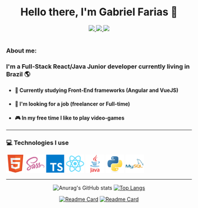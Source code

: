 <div id="header" align="center">
  <h1>
    Hello there, I'm Gabriel Farias 👋</br>
  </h1>
</div>

<div id="badges" align="center">
  <a href="https://www.linkedin.com/in/gafarias/" target="_blank">
    <img src="https://img.shields.io/badge/LinkedIn-blue?logo=linkedin&logoColor=white&style=for-the-badge">
  </a>
  
  <a href="https://www.instagram.com/gafarias._/">
    <img src="https://img.shields.io/badge/Instagram-violet?logo=instagram&logoColor=white&style=for-the-badge">
  </a>
  
  <a href="https://gafariias.github.io/portifolio/">
    <img src="https://img.shields.io/badge/Portfolio-red?style=for-the-badge">
  </a> </br>
  
  <img src="https://komarev.com/ghpvc/?username=Gafariias&style=flat-square&color=red" alt=""/>
</div>

### About me:
### I'm a Full-Stack React/Java Junior developer currently living in Brazil 🌎
- #### 📖 Currently studying Front-End frameworks (Angular and VueJS) 
- #### 🚀 I'm looking for a job (freelancer or Full-time) 
- #### 🎮 In my free time I like to play video-games

--- 

### 💻 Technologies I use

<div id="tecs">
  <img src="https://github.com/devicons/devicon/blob/master/icons/html5/html5-original.svg" width="50">
  <img src="https://github.com/devicons/devicon/blob/master/icons/sass/sass-original.svg" width="50">
  <img src="https://github.com/devicons/devicon/blob/master/icons/typescript/typescript-original.svg" width="50">
  <img src="https://github.com/devicons/devicon/blob/master/icons/react/react-original.svg" width="50">
  <img src="https://github.com/devicons/devicon/blob/master/icons/java/java-original-wordmark.svg" width="50">
  <img src="https://github.com/devicons/devicon/blob/master/icons/python/python-original.svg" width="50">
  <img src="https://github.com/devicons/devicon/blob/master/icons/mysql/mysql-original-wordmark.svg" width="50">
</div>

---

<div id="stats" align="center">

  ![Anurag's GitHub stats](https://github-readme-stats.vercel.app/api?username=Gafariias&show_icons=true&theme=aura_dark&border_color=DC6668) 
  [![Top Langs](https://github-readme-stats.vercel.app/api/top-langs/?username=Gafariias&layout=compact&theme=aura_dark&border_color=DC6668)](https://github.com/anuraghazra/github-readme-stats)

  [![Readme Card](https://github-readme-stats.vercel.app/api/pin/?username=Gafariias&repo=stackx_list_react&theme=aura_dark&border_color=DC6668)](https://github.com/Gafariias/stackx_list_react) 
  [![Readme Card](https://github-readme-stats.vercel.app/api/pin/?username=Gafariias&repo=clone-spotify-web-player&theme=aura_dark&border_color=DC6668)](https://github.com/Gafariias/clone-spotify-web-player)

</div>

